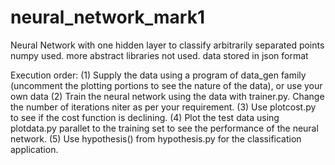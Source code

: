 # neural_network_mark1
Neural Network with one hidden layer to classify arbitrarily separated points
numpy used. more abstract libraries not used.
data stored in json format

Execution order:
(1) Supply the data using a program of data_gen family (uncomment the plotting portions to see the nature of the data), or use your own data
(2) Train the neural network using the data with trainer.py. Change the number of iterations niter as per your requirement.
(3) Use plotcost.py to see if the cost function is declining.
(4) Plot the test data using plotdata.py parallet to the training set to see the performance of the neural network.
(5) Use hypothesis() from hypothesis.py for the classification application.
